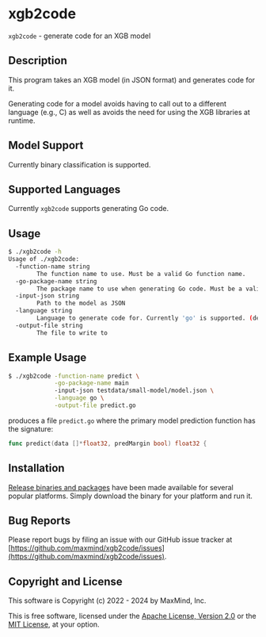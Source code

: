 # xgb2code

`xgb2code` - generate code for an XGB model

## Description

This program takes an XGB model (in JSON format) and generates code for it.

Generating code for a model avoids having to call out to a different
language (e.g., C) as well as avoids the need for using the XGB libraries
at runtime.

## Model Support

Currently binary classification is supported.

## Supported Languages

Currently `xgb2code` supports generating Go code.

## Usage

```bash
$ ./xgb2code -h
Usage of ./xgb2code:
  -function-name string
        The function name to use. Must be a valid Go function name.
  -go-package-name string
        The package name to use when generating Go code. Must be a valid Go package name.
  -input-json string
        Path to the model as JSON
  -language string
        Language to generate code for. Currently 'go' is supported. (default "go")
  -output-file string
        The file to write to
```

## Example Usage

```bash
$ ./xgb2code -function-name predict \
             -go-package-name main
             -input-json testdata/small-model/model.json \
             -language go \
             -output-file predict.go
```

produces a file `predict.go` where the primary model prediction function
has the signature:

```go
func predict(data []*float32, predMargin bool) float32 {
```

## Installation

[Release binaries and
packages](https://github.com/maxmind/xgb2code/releases) have been made
available for several popular platforms. Simply download the binary for
your platform and run it.

## Bug Reports

Please report bugs by filing an issue with our GitHub issue tracker at
[https://github.com/maxmind/xgb2code/issues](https://github.com/maxmind/xgb2code/issues).

## Copyright and License

This software is Copyright (c) 2022 - 2024 by MaxMind, Inc.

This is free software, licensed under the [Apache License, Version 2.0](LICENSE-APACHE) or the [MIT License](LICENSE-MIT), at your option.

